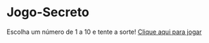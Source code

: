 # Jogo-Secreto
Escolha um número de 1 a 10 e tente a sorte!
<a href = "https://ricardo-bertony.github.io/Jogo-Secreto/">Clique aqui para jogar<a/>
